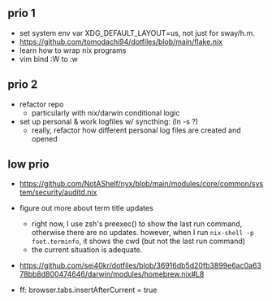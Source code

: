 ## prio 1
- set system env var XDG_DEFAULT_LAYOUT=us, not just for sway/h.m.
- https://github.com/tomodachi94/dotfiles/blob/main/flake.nix
- learn how to wrap nix programs
- vim bind :W to :w

## prio 2
- refactor repo
  - particularly with nix/darwin conditional logic
- set up personal & work logfiles w/ syncthing: (ln -s ?)
  - really, refactor how different personal log files are created and opened

## low prio
- https://github.com/NotAShelf/nyx/blob/main/modules/core/common/system/security/auditd.nix
- figure out more about term title updates
  - right now, I use zsh's preexec() to show the last run command,
    otherwise there are no updates. however, when I run
    `nix-shell -p foot.terminfo`,
    it shows the cwd (but not the last run command)
  - the current situation is adequate.
- https://github.com/sei40kr/dotfiles/blob/36916db5d20fb3899e6ac0a6378bb8d800474646/darwin/modules/homebrew.nix#L8

- ff:
  browser.tabs.insertAfterCurrent = true
